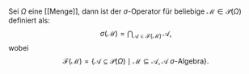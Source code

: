 Sei $\Omega$ eine [[Menge]], dann ist der $\sigma$-Operator für beliebige $\mathcal{M} \in \mathcal{P}(\Omega)$ definiert als: 
$$\sigma(\mathcal{M}) = \bigcap_{ \mathcal A \in\mathcal F(\mathcal{M})}\!\!\mathcal A,$$
wobei 
$${\displaystyle {\mathcal {F}}({\mathcal {M}})=\{{\mathcal {A}}\subseteq {\mathcal {P}}(\Omega )\mid {\mathcal {M}}\subseteq {\mathcal {A}},{\mathcal {A}}\ \sigma {\text{-Algebra}}\}.}$$
